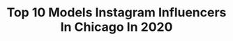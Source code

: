 ---
title: Top 10 Models Instagram Influencers In Chicago In 2020
description: >-
  Find top models Instagram influencers in Chicago in 2020. Most popular hashtags: #model #fashion #photography #onlyfans.
platform: Instagram
profiles:
  - username: "bridgette0737"
    fullname: >-
      Bridgette ♥️🖤
    location: "United States"
    followers: 3240
    engagement: 1553
    commentsToLikes: 0.065746
    id: ck8t1tudgx0dp0j78xzaqkmen
    verified: false
    hashtags: "#tightdress, #inspiration, #relaxed, #louboutinheels"
  - username: "alexismatsen"
    fullname: >-
      Alexis
    location: "United States"
    followers: 2012
    engagement: 1500
    commentsToLikes: 0.044746
    id: ck6tm5snu78e90j714emtthpp
    verified: false
    hashtags: ""
  - username: "lynneasmitherzz"
    fullname: >-
      Lynnea Smith
    location: "United States"
    followers: 11821
    engagement: 619
    commentsToLikes: 0.013329
    id: ck0w5aswa2qm50i19s4m1k496
    verified: false
    hashtags: "#morebeachdays, #ckzncrm"
  - username: "oliviaromannn"
    fullname: >-
      Olivia
    location: "United States"
    followers: 5965
    engagement: 1028
    commentsToLikes: 0.027358
    id: ck6tlnoe56aoh0j7184sgq0e0
    verified: false
    hashtags: "#newyorkmodel, #freelancemodel, #studioshoot, #indybased"
  - username: "auroragozmic"
    fullname: >-
      💖Aurora Gozmic💖
    location: "United States"
    followers: 16156
    engagement: 377
    commentsToLikes: 0.020792
    id: ck0vzqaujadgs0i19js2zffc3
    verified: false
    hashtags: "#you, #dragqueen, #makeup, #fashion"
  - username: "hailey.lainee"
    fullname: >-
      Hails
    location: "United States"
    followers: 80019
    engagement: 554
    commentsToLikes: 0.018179
    id: ck8wdi31hdvd40j787t4d284z
    verified: false
    hashtags: "#werkitfromhome, #boyfriend, #thisisquitting, #playbyplay"
  - username: "kyliekohlxoxo"
    fullname: >-
      Kylie Kohl
    location: "United States"
    followers: 54154
    engagement: 364
    commentsToLikes: 0.020614
    id: ck55p8nvxa1m00i11ywy9leti
    verified: false
    hashtags: "#nature, #boudoirpronunciation, #boudoirshooting, #spring2020"
  - username: "theparishjames"
    fullname: >-
      Parish James™️
    location: "United States"
    followers: 5852
    engagement: 2072
    commentsToLikes: 0.030820
    id: ck5zyk6gta1g00i146f44yczp
    verified: false
    hashtags: "#lilmamachallenge, #stayathome"
  - username: "_reine.noire_"
    fullname: >-
      ⚫️ 👑
    location: "United States"
    followers: 5299
    engagement: 1156
    commentsToLikes: 0.058789
    id: ck6ttmoxpbg7q0j719kyq4hi2
    verified: false
    hashtags: "#modelcrushmonday, #unbothered, #support, #custom"
  - username: "devonspence"
    fullname: >-
      👑 Mr. Devon Spence 💍
    location: "United States"
    followers: 22618
    engagement: 237
    commentsToLikes: 0.015139
    id: ck0vx7oygxk3y0i19im8nmkxt
    verified: false
    hashtags: "#londonmua, #electricmotorcycle, #cemetery, #cubaverafall"
---